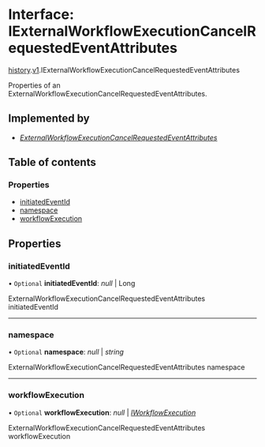 # Interface: IExternalWorkflowExecutionCancelRequestedEventAttributes

[history](../modules/proto.temporal.api.history.md).[v1](../modules/proto.temporal.api.history.v1.md).IExternalWorkflowExecutionCancelRequestedEventAttributes

Properties of an ExternalWorkflowExecutionCancelRequestedEventAttributes.

## Implemented by

* [*ExternalWorkflowExecutionCancelRequestedEventAttributes*](../classes/proto.temporal.api.history.v1.externalworkflowexecutioncancelrequestedeventattributes.md)

## Table of contents

### Properties

- [initiatedEventId](proto.temporal.api.history.v1.iexternalworkflowexecutioncancelrequestedeventattributes.md#initiatedeventid)
- [namespace](proto.temporal.api.history.v1.iexternalworkflowexecutioncancelrequestedeventattributes.md#namespace)
- [workflowExecution](proto.temporal.api.history.v1.iexternalworkflowexecutioncancelrequestedeventattributes.md#workflowexecution)

## Properties

### initiatedEventId

• `Optional` **initiatedEventId**: *null* \| Long

ExternalWorkflowExecutionCancelRequestedEventAttributes initiatedEventId

___

### namespace

• `Optional` **namespace**: *null* \| *string*

ExternalWorkflowExecutionCancelRequestedEventAttributes namespace

___

### workflowExecution

• `Optional` **workflowExecution**: *null* \| [*IWorkflowExecution*](proto.temporal.api.common.v1.iworkflowexecution.md)

ExternalWorkflowExecutionCancelRequestedEventAttributes workflowExecution
